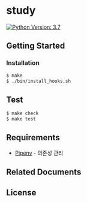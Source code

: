 # study

[![Python Version: 3.7](https://badgen.net/badge/python/3.7/blue)](https://docs.python.org/3.7/)

## Getting Started

<!-- TODO: Describe how to prepare to use this project -->

### Installation

```sh
$ make
$ ./bin/install_hooks.sh
```

## Test

```sh
$ make check
$ make test
```

## Requirements

<!-- TODO: Describe stack of this project -->
* [Pipenv](https://github.com/pypa/pipenv) - 의존성 관리

## Related Documents

<!-- TODO: Insert related documents here-->

## License

<!-- TODO: If you want, set license information here-->
